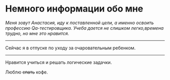 # Немного информации обо мне
_Меня зовут Анастасия, иду к поставленной цели, а именно освоить профессию Qa-тестировщика.
Учеба дается не слишком легко,времена трудно, но мне это нравится._
- - - 
  Сейчас я в отпуске по уходу за очаровательным ребенком.
- - -  
Нравится учиться и решать  логические задачки.

Люблю ~~спать~~ кофе.

